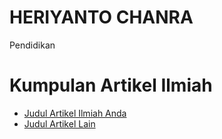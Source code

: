 # HERIYANTO CHANRA
Pendidikan

<!DOCTYPE html>
<html lang="id">
<head>
  <meta charset="UTF-8">
  <title>Publikasi Ilmiah</title>
</head>
<body>
  <h1>Kumpulan Artikel Ilmiah</h1>
  <ul>
    <li><a href="artikel1.html">Judul Artikel Ilmiah Anda</a></li>
    <li><a href="artikel2.html">Judul Artikel Lain</a></li>
  </ul>
</body>
</html>
